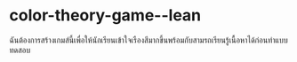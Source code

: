 # color-theory-game--lean
ฉันต้องการสร้างเกมส์นี้เพื่อให้นักเรียนเข้าใจเรืองสีมากขึ้นพร้อมกับสามรถเรียนรู้เนื้อหาได้ก่อนทำแบบทดสอบ
